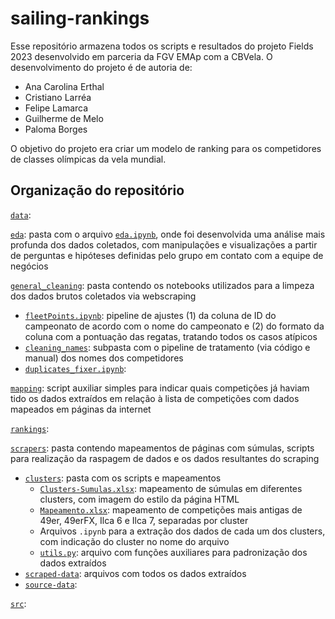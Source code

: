 # sailing-rankings

Esse repositório armazena todos os scripts e resultados do projeto Fields 2023 desenvolvido em parceria da FGV EMAp com a CBVela. O desenvolvimento do projeto é de autoria de:
* Ana Carolina Erthal
* Cristiano Larréa
* Felipe Lamarca
* Guilherme de Melo
* Paloma Borges

O objetivo do projeto era criar um modelo de ranking para os competidores de classes olímpicas da vela mundial. 

## Organização do repositório

[`data`](data): 

[`eda`](eda): pasta com o arquivo [`eda.ipynb`](eda/eda.ipynb), onde foi desenvolvida uma análise mais profunda dos dados coletados, com manipulações e visualizações a partir de perguntas e hipóteses definidas pelo grupo em contato com a equipe de negócios

[`general_cleaning`](general_cleaning): pasta contendo os notebooks utilizados para a limpeza dos dados brutos coletados via webscraping
  - [`fleetPoints.ipynb`](general_cleaning/fleetPoints.ipynb): pipeline de ajustes (1) da coluna de ID do campeonato de acordo com o nome do campeonato e (2) do formato da coluna com a pontuação das regatas, tratando todos os casos atípicos
  - [`cleaning_names`](general_cleaning/cleaning_names): subpasta com o pipeline de tratamento (via código e manual) dos nomes dos competidores
  - [`duplicates_fixer.ipynb`](general_cleaning/duplicates_fixer.ipynb):

[`mapping`](mapping): script auxiliar simples para indicar quais competições já haviam tido os dados extraídos em relação à lista de competições com dados mapeados em páginas da internet

[`rankings`](rankings): 

[`scrapers`](scrapers): pasta contendo mapeamentos de páginas com súmulas, scripts para realização da raspagem de dados e os dados resultantes do scraping
  - [`clusters`](scrapers/clusters): pasta com os scripts e mapeamentos
      - [`Clusters-Sumulas.xlsx`](scrapers/clusters/Clusters-Sumulas.xlsx): mapeamento de súmulas em diferentes clusters, com imagem do estilo da página HTML
      - [`Mapeamento.xlsx`](scrapers/clusters/Mapeamento.xlsx): mapeamento de competições mais antigas de 49er, 49erFX, Ilca 6 e Ilca 7, separadas por cluster
      - Arquivos `.ipynb` para a extração dos dados de cada um dos clusters, com indicação do cluster no nome do arquivo
      - [`utils.py`](scrapers/clusters/utils.py): arquivo com funções auxiliares para padronização dos dados extraídos
  - [`scraped-data`](scrapers/scraped-data): arquivos com todos os dados extraídos
  - [`source-data`](scrapers/source-data):

[`src`](src):

